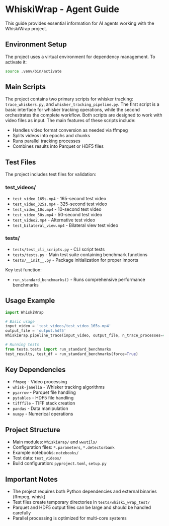 # WhiskiWrap - Agent Guide

This guide provides essential information for AI agents working with the WhiskiWrap project.

## Environment Setup

The project uses a virtual environment for dependency management. To activate it:

```bash
source .venv/bin/activate
```

## Main Scripts

The project contains two primary scripts for whisker tracking: `trace_whiskers.py`, and `whisker_tracking_pipeline.py`.
The first script is a basic interface for whisker tracking operations, while the second orchestrates the complete workflow.
Both scripts are designed to work with video files as input. The main features of these scripts include:

- Handles video format conversion as needed via ffmpeg
- Splits videos into epochs and chunks
- Runs parallel tracking processes
- Combines results into Parquet or HDF5 files

## Test Files

The project includes test files for validation:

### test_videos/

- `test_video_165s.mp4` - 165-second test video
- `test_video_325s.mp4` - 325-second test video
- `test_video_10s.mp4` - 10-second test video
- `test_video_50s.mp4` - 50-second test video
- `test_video2.mp4` - Alternative test video
- `test_bilateral_view.mp4` - Bilateral view test video

### tests/

- `tests/test_cli_scripts.py` - CLI script tests
- `tests/tests.py` - Main test suite containing benchmark functions
- `tests/__init__.py` - Package initialization for proper imports

Key test function:

- `run_standard_benchmarks()` - Runs comprehensive performance benchmarks

## Usage Example

```python
import WhiskiWrap

# Basic usage
input_video = 'test_videos/test_video_165s.mp4'
output_file = 'output.hdf5'
WhiskiWrap.pipeline_trace(input_video, output_file, n_trace_processes=4)

# Running tests
from tests.tests import run_standard_benchmarks
test_results, test_df = run_standard_benchmarks(force=True)
```

## Key Dependencies

- `ffmpeg` - Video processing
- `whisk-janelia` - Whisker tracking algorithms
- `pyarrow` - Parquet file handling
- `pytables` - HDF5 file handling
- `tifffile` - TIFF stack creation
- `pandas` - Data manipulation
- `numpy` - Numerical operations

## Project Structure

- Main modules: `WhiskiWrap/` and `wwutils/`
- Configuration files: `*.parameters`, `*.detectorbank`
- Example notebooks: `notebooks/`
- Test data: `test_videos/`
- Build configuration: `pyproject.toml`, `setup.py`

## Important Notes

- The project requires both Python dependencies and external binaries (ffmpeg, whisk)
- Test files create temporary directories in `tests/whiski_wrap_test/`
- Parquet and HDF5 output files can be large and should be handled carefully
- Parallel processing is optimized for multi-core systems
